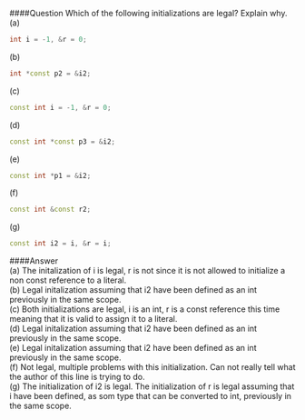 ####Question
Which of the following initializations are legal? Explain why.  
(a)
```cpp
int i = -1, &r = 0;
```
(b)
```cpp
int *const p2 = &i2;
```
(c)
```cpp
const int i = -1, &r = 0;
```
(d)
```cpp
const int *const p3 = &i2;
```
(e)
```cpp
const int *p1 = &i2;
```
(f)
```cpp
const int &const r2;
```
(g)
```cpp
const int i2 = i, &r = i;
```
####Answer  
(a) The initalization of i is legal, r is not since it is not allowed to initialize a non const reference to a literal.  
(b) Legal initalization assuming that i2 have been defined as an int previously in the same scope.  
(c) Both initializations are legal, i is an int, r is a const reference this time meaning that it is valid to assign it to a literal.  
(d) Legal initalization assuming that i2 have been defined as an int previously in the same scope.  
(e) Legal initalization assuming that i2 have been defined as an int previously in the same scope.  
(f) Not legal, multiple problems with this initialization. Can not really tell what the author of this line is trying to do.  
(g) The initialization of i2 is legal. The initialization of r is legal assuming that i have been defined, as som type that can be converted to int, previously in the same scope.  
